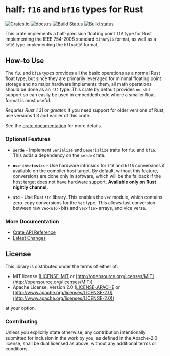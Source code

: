 # half: `f16` and `bf16` types for Rust
[![Crates.io](https://img.shields.io/crates/v/half.svg)](https://crates.io/crates/half/) [![docs.rs](https://docs.rs/half/badge.svg)](https://docs.rs/half/) [![Build Status](https://travis-ci.org/starkat99/half-rs.svg?branch=master)](https://travis-ci.org/starkat99/half-rs) [![Build status](https://ci.appveyor.com/api/projects/status/bi18aypi3h5r88gs?svg=true)](https://ci.appveyor.com/project/starkat99/half-rs)

This crate implements a half-precision floating point `f16` type for Rust implementing the IEEE 754-2008 standard `binary16` format, as well as a `bf16` type implementing the `bfloat16` format.

## How-to Use

The `f16` and `bf16` types provides all the basic operations as a normal Rust float type, but since they are primarily leveraged for
minimal floating point storage and no major hardware implements them, all math operations should be done as an `f32` type.
This crate by default provides `no_std` support so can easily be used in embedded code where a smaller float format is most useful.

*Requries Rust 1.31 or greater.* If you need support for older versions of Rust, use versions 1.3 and earlier of this crate.

See the [crate documentation](https://docs.rs/half/) for more details.

### Optional Features

- **`serde`** - Implement `Serialize` and `Deserialize` traits for `f16` and `bf16`. This adds a dependency on the `serde`
crate.

- **`use-intrinsics`** - Use hardware intrinsics for `f16` and `bf16` conversions if available on the compiler host target. By
default, without this feature, conversions are done only in software, which will be the fallback if the host target does
not have hardware support. **Available only on Rust nightly channel.**

- **`std`** - Use Rust `std` library. This enables the `vec` module, which contains zero-copy conversions for the `Vec`
type. This allows fast conversion between raw `Vec<u16>` bits and `Vec<f16>` arrays, and vice versa.

### More Documentation

- [Crate API Reference](https://docs.rs/half/)
- [Latest Changes](CHANGELOG.md)

## License

This library is distributed under the terms of either of:

* MIT license ([LICENSE-MIT](LICENSE-MIT) or
[http://opensource.org/licenses/MIT](http://opensource.org/licenses/MIT))
* Apache License, Version 2.0 ([LICENSE-APACHE](LICENSE-APACHE) or
[http://www.apache.org/licenses/LICENSE-2.0](http://www.apache.org/licenses/LICENSE-2.0))

at your option.

### Contributing

Unless you explicitly state otherwise, any contribution intentionally submitted for inclusion in the
work by you, as defined in the Apache-2.0 license, shall be dual licensed as above, without any
additional terms or conditions.